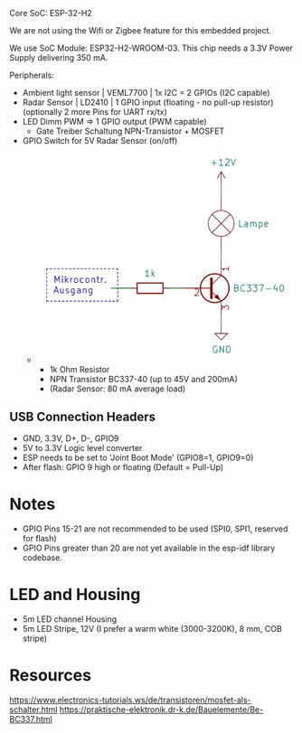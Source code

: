 Core SoC: ESP-32-H2

We are not using the Wifi or Zigbee feature for this embedded project.

We use SoC Module: ESP32-H2-WROOM-03.
This chip needs a 3.3V Power Supply delivering 350 mA.


Peripherals:
- Ambient light sensor | VEML7700 | 1x I2C = 2 GPIOs (I2C capable)
- Radar Sensor | LD2410 | 1 GPIO input (floating - no pull-up resistor)  (optionally 2 more Pins for UART rx/tx)
- LED Dimm PWM => 1 GPIO output (PWM capable)
	- Gate Treiber Schaltung NPN-Transistor + MOSFET
- GPIO Switch for 5V Radar Sensor (on/off)
  - ![NPN Transistor Schaltung](parts_spec/npn-transistor-schaltung.png)
    - 1k Ohm Resistor
    - NPN Transistor BC337-40  (up to 45V and 200mA)
    - (Radar Sensor: 80 mA average load)

## USB Connection Headers
  - GND, 3.3V, D+,  D-, GPIO9 
  - 5V to 3.3V Logic level converter
  - ESP needs to be set to 'Joint Boot Mode' (GPIO8=1, GPIO9=0)
  - After flash: GPIO 9 high or floating (Default = Pull-Up)

# Notes
- GPIO Pins 15-21 are not recommended to be used  (SPI0, SPI1, reserved for flash)
- GPIO Pins greater than 20 are not yet available in the esp-idf library codebase. 

# LED and Housing
- 5m LED channel Housing
- 5m LED Stripe, 12V (I prefer a warm white (3000-3200K), 8 mm, COB stripe)

# Resources
https://www.electronics-tutorials.ws/de/transistoren/mosfet-als-schalter.html
https://praktische-elektronik.dr-k.de/Bauelemente/Be-BC337.html
